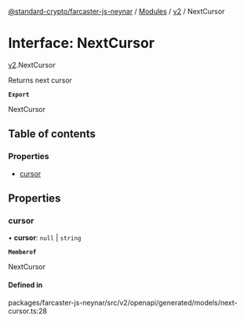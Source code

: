 [@standard-crypto/farcaster-js-neynar](../README.md) / [Modules](../modules.md) / [v2](../modules/v2.md) / NextCursor

# Interface: NextCursor

[v2](../modules/v2.md).NextCursor

Returns next cursor

**`Export`**

NextCursor

## Table of contents

### Properties

- [cursor](v2.NextCursor.md#cursor)

## Properties

### cursor

• **cursor**: ``null`` \| `string`

**`Memberof`**

NextCursor

#### Defined in

packages/farcaster-js-neynar/src/v2/openapi/generated/models/next-cursor.ts:28

